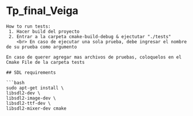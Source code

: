 # Tp_final_Veiga

```
How to run tests:
 1. Hacer build del proyecto
 2. Entrar a la carpeta cmake-build-debug & ejectutar "./tests" 
    <br> En caso de ejecutar una sola prueba, debe ingresar el nombre de su prueba como argumento

En caso de querer agregar mas archivos de pruebas, coloquelos en el Cmake File de la carpeta tests
```

```
## SDL requirements

```bash
sudo apt-get install \
libsdl2-dev \
libsdl2-image-dev \
libsdl2-ttf-dev \
libsdl2-mixer-dev cmake
```

